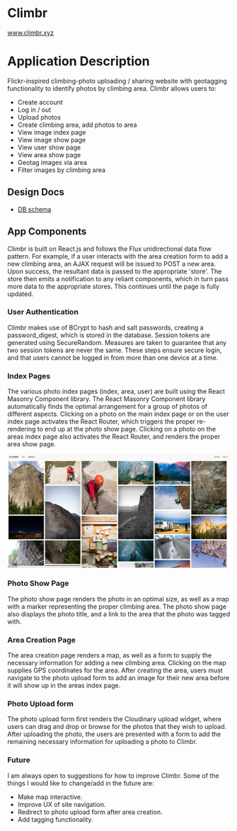 # Climbr

www.climbr.xyz

# Application Description

Flickr-inspired climbing-photo uploading / sharing website with
geotagging functionality to identify photos by climbing area.
Climbr allows users to:

- Create account
- Log in / out
- Upload photos
- Create climbing area, add photos to area
- View image index page
- View image show page
- View user show page
- View area show page
- Geotag images via area
- Filter images by climbing area

## Design Docs
* [DB schema][schema]

[schema]: ./docs/schema.md

## App Components

Climbr is built on React.js and follows the Flux unidirectional data flow pattern. For example, if a user interacts with the area creation form to add a new climbing area, an AJAX request will be issued to POST a new area. Upon success, the resultant data is passed to the appropriate 'store'. The store then emits a notification to any reliant components, which in turn pass more data to the appropriate stores. This continues until the page is fully updated.

### User Authentication

Climbr makes use of BCrypt to hash and salt passwords, creating a password_digest, which is stored in the database. Session tokens are generated using SecureRandom. Measures are taken to guarantee that any two session tokens are never the same. These steps ensure secure login, and that users cannot be logged in from more than one device at a time.

### Index Pages

The various photo index pages (index, area, user) are built using the React Masonry Component library. The React Masonry Component library automatically finds the optimal arrangement for a group of photos of different aspects. Clicking on a photo on the main index page or on the user index page activates the React Router, which triggers the proper re-rendering to end up at the photo show page. Clicking on a photo on the areas index page also activates the React Router, and renders the proper area show page.

![Alt text](./app/assets/images/masonry_example.png?raw=true)

### Photo Show Page

The photo show page renders the photo in an optimal size, as well as a map with a marker representing the proper climbing area. The photo show page also displays the photo title, and a link to the area that the photo was tagged with.

### Area Creation Page

The area creation page renders a map, as well as a form to supply the necessary information for adding a new climbing area. Clicking on the map supplies GPS coordinates for the area. After creating the area, users must navigate to the photo upload form to add an image for their new area before it will show up in the areas index page.

### Photo Upload form

The photo upload form first renders the Cloudinary upload widget, where users can drag and drop or browse for the photos that they wish to upload. After uploading the photo, the users are presented with a form to add the remaining necessary information for uploading a photo to Climbr.

### Future

I am always open to suggestions for how to improve Climbr. Some of the things I would like to change/add in the future are:

- Make map interactive.
- Improve UX of site navigation.
- Redirect to photo upload form after area creation.
- Add tagging functionality.
